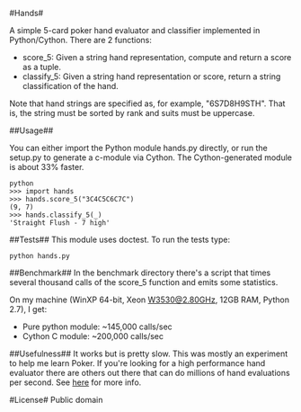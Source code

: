 #Hands#

A simple 5-card poker hand evaluator and classifier implemented in Python/Cython. There are 2 functions:

* score_5: Given a string hand representation, compute
and return a score as a tuple.
* classify_5: Given a string hand representation or score,
return a string classification of the hand.

Note that hand strings are specified as, for example, "6S7D8H9STH". That is, the string must be sorted by rank and suits must be uppercase.

##Usage##

You can either import the Python module hands.py directly, or run the setup.py to generate a c-module via Cython. The Cython-generated module is about 33% faster.

    python
    >>> import hands
    >>> hands.score_5("3C4C5C6C7C")
    (9, 7)
    >>> hands.classify_5(_)
    'Straight Flush - 7 high'
    

##Tests##
This module uses doctest. To run the tests type:

    python hands.py    

##Benchmark##
In the benchmark directory there's a script that times several thousand calls of the score_5 function and emits some statistics. 

On my machine (WinXP 64-bit, Xeon W3530@2.80GHz, 12GB RAM, Python 2.7), I get:

* Pure python module: ~145,000 calls/sec
* Cython C module: ~200,000 calls/sec	

##Usefulness##
It works but is pretty slow. This was mostly an experiment to help me learn Poker. If you're looking for a high performance hand evaluator there are others out there that can do millions of hand evaluations per second. See [here] for more info.

[here]:http://www.codingthewheel.com/archives/poker-hand-evaluator-roundup]
			          

#License#
Public domain
